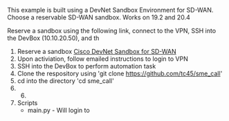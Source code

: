 This example is built using a DevNet Sandbox Environment for SD-WAN.  Choose a reservable SD-WAN sandbox.  Works on 19.2 and 20.4

Reserve a sandbox using the following link, connect to the VPN, SSH into the DevBox (10.10.20.50), and th


1. Reserve a sandbox [Cisco DevNet Sandbox for SD-WAN](https://devnetsandbox.cisco.com/RM/Topology)
2. Upon activiation, follow emailed instructions to login to VPN
3. SSH into the DevBox to perform automation task
4. Clone the respository using 'git clone https://github.com/tc45/sme_call'
5. cd into the directory 'cd sme_call'
6. 6. 
7. Scripts
   - main.py - Will login to 
